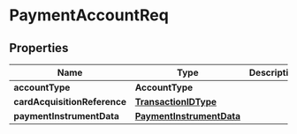 

# PaymentAccountReq


## Properties

| Name | Type | Description | Notes |
|------------ | ------------- | ------------- | -------------|
|**accountType** | **AccountType** |  |  [optional] |
|**cardAcquisitionReference** | [**TransactionIDType**](TransactionIDType.md) |  |  [optional] |
|**paymentInstrumentData** | [**PaymentInstrumentData**](PaymentInstrumentData.md) |  |  [optional] |



